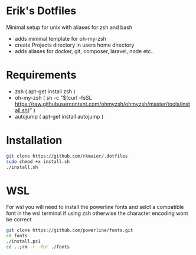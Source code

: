 # Erik's Dotfiles

Minimal setup for unix with aliases for zsh and bash 
 - adds minimal template for oh-my-zsh
 - create Projects directory in users home directory
 - adds aliases for docker, git, composer, laravel, node etc..

# Requirements 

 - zsh  ( apt-get install zsh )
 - oh-my-zsh ( sh -c "$(curl -fsSL https://raw.githubusercontent.com/ohmyzsh/ohmyzsh/master/tools/install.sh)" )
 - autojump ( apt-get install autojump )

# Installation

``` bash
git clone https://github.com/rkmaier/.dotfiles
sudo chmod +x install.sh 
./install.sh
```

# WSL 

For wsl you will need to install the powerline fonts and selct a compatible font in the wsl terminal if using zsh otherwise the  character encoding wont be correct

``` bash
git clone https://github.com/powerline/fonts.git
cd fonts
./install.ps1
cd ..;rm -r -for ./fonts
```
